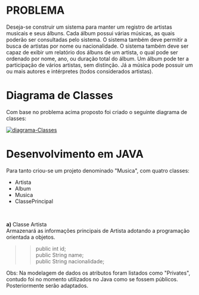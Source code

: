 # PROBLEMA

Deseja-se construir um sistema para manter um registro de artistas musicais e seus álbuns. Cada álbum possui várias músicas, 
as quais poderão ser consultadas pelo sistema. O sistema também deve permitir a busca de artistas por nome ou nacionalidade. 
O sistema também deve ser capaz de exibir um relatório dos álbuns de um artista, o qual pode ser ordenado por nome, ano, 
ou duração total do álbum. Um álbum pode ter a participação de vários artistas, sem distinção. Já a música pode possuir um ou 
mais autores e intérpretes (todos considerados artistas).
<br>


# Diagrama de Classes

Com base no problema acima proposto foi criado o seguinte diagrama de classes:

<a href="https://imgbb.com/"><img src="https://i.ibb.co/XSnZbM5/diagrama-Classes.jpg" alt="diagrama-Classes" border="0"></a>

# Desenvolvimento em JAVA

Para tanto criou-se um projeto denominado "Musica", com quatro classes: 
<br>
* Artista
* Album
* Musica
* ClassePrincipal
<br>

**a)** Classe Artista <br>
Armazenará as informações principais de Artista adotando a programação orientada a objetos. 

> >	public int id; <br>
> >	public String name; <br>
> >     public String nacionalidade; <br>

Obs: Na modelagem de dados os atributos foram listados como "Privates", contudo foi no momento utilizados no Java como se fossem públicos. Posteriormente serão adaptados. 


	

